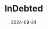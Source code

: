 ---  
layout: startup_page  
title: "InDebted"  
id: "indebted.co"  
permalink: "/indebtedindebted.co09242024/"  
website: "https://www.indebted.co/"  
funding_round: "Series C"  
funding_amount: "$40M"  
investors: "Airtree, Australian Retirement Trust, Premier Capital Partners, Reinventure, Carthona, Perennial, Second Quarter Ventures"  
about: "InDebted is a global debt collection fintech that offers a more humane approach to debt resolution. Using machine learning to personalize collections journeys and a dedicated customer experience team, InDebted provides a better alternative to traditional debt collection agencies. The company prioritizes empathy and flexibility to improve the experience of managing debt."  
markets: "Fintech, Financial Services, Machine Learning, Software"  
hq: "Barangaroo, Australia"  
founded_year: "2016"  
linkedin: "https://www.linkedin.com/company/indebted"  
twitter: "https://twitter.com/InDebtedHQ"  
instagram: ""  
facebook: ""  
crunchbase: "https://www.crunchbase.com/organization/indebted"  
pitchbook: "https://pitchbook.com/profiles/company/171813-52"  

date_display: "24-Sep-2024"  
date: "2024-09-24"

# SEO Optimization  
meta_title: "InDebted - Series C Funding ($40M)"  
meta_description: "InDebted, InDebted is a global debt collection fintech that offers a more humane approach to debt resolution. Using machine learning to personalize collections ..."  
meta_keywords: "InDebted, Fintech, Financial Services, Machine Learning, Software, Series C funding"  
canonical_url: "https://startup.projectstartups.com/indebtedindebted.co09242024/"  
---